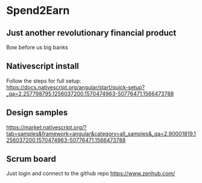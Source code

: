 # Spend2Earn

## Just another revolutionary financial product
Bow before us big banks

## Nativescript install
Follow the steps for full setup:
https://docs.nativescript.org/angular/start/quick-setup?_ga=2.257798795.1256037200.1570474963-50776471.1566473788

## Design samples
https://market.nativescript.org/?tab=samples&framework=angular&category=all_samples&_ga=2.90001819.1256037200.1570474963-50776471.1566473788

## Scrum board
Just login and connect to the github repo
https://www.zenhub.com/
